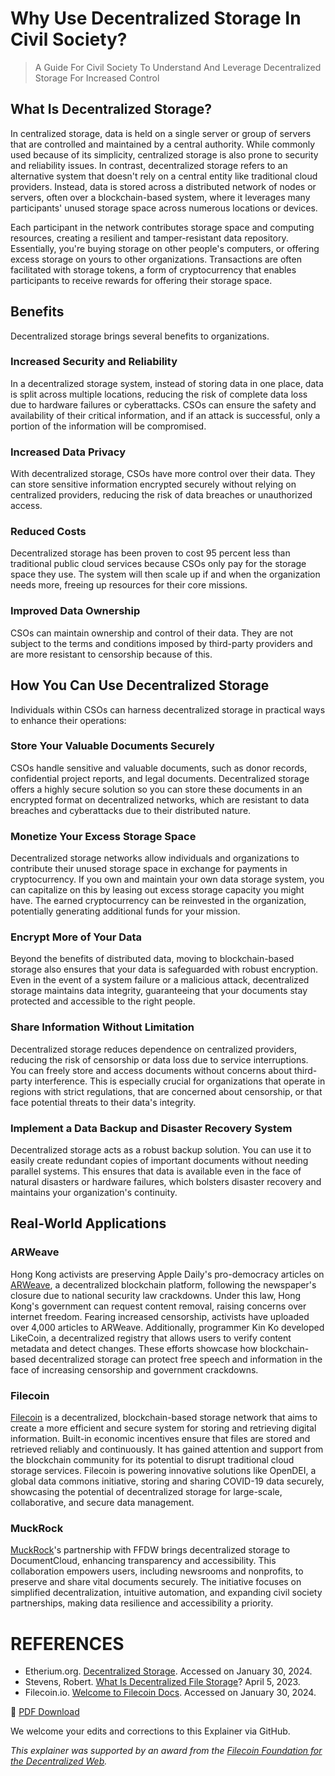 # Why Use Decentralized Storage In Civil Society?
>A Guide For Civil Society To Understand And Leverage Decentralized Storage For Increased Control

## What Is Decentralized Storage?
In centralized storage, data is held on a single server or group of servers that are controlled and maintained by a central authority. While commonly used because of its simplicity, centralized storage is also prone to security and reliability issues. In contrast, decentralized storage refers to an alternative system that doesn't rely on a central entity like traditional cloud providers. Instead, data is stored across a distributed network of nodes or servers, often over a blockchain-based system, where it leverages many participants' unused storage space across numerous locations or devices. 

Each participant in the network contributes storage space and computing resources, creating a resilient and tamper-resistant data repository. Essentially, you're buying storage on other people's computers, or offering excess storage on yours to other organizations. Transactions are often facilitated with storage tokens, a form of cryptocurrency that enables participants to receive rewards for offering their storage space.

## Benefits
Decentralized storage brings several benefits to organizations.

### Increased Security and Reliability
In a decentralized storage system, instead of storing data in one place, data is split across multiple locations, reducing the risk of complete data loss due to hardware failures or cyberattacks. CSOs can ensure the safety and availability of their critical information, and if an attack is successful, only a portion of the information will be compromised.

### Increased Data Privacy
With decentralized storage, CSOs have more control over their data. They can store sensitive information encrypted securely without relying on centralized providers, reducing the risk of data breaches or unauthorized access.

### Reduced Costs
Decentralized storage has been proven to cost 95 percent less than traditional public cloud services because CSOs only pay for the storage space they use. The system will then scale up if and when the organization needs more, freeing up resources for their core missions. 

### Improved Data Ownership
CSOs can maintain ownership and control of their data. They are not subject to the terms and conditions imposed by third-party providers and are more resistant to censorship because of this.

## How You Can Use Decentralized Storage
Individuals within CSOs can harness decentralized storage in practical ways to enhance their operations:

### Store Your Valuable Documents Securely
CSOs handle sensitive and valuable documents, such as donor records, confidential project reports, and legal documents. Decentralized storage offers a highly secure solution so you can store these documents in an encrypted format on decentralized networks, which are resistant to data breaches and cyberattacks due to their distributed nature. 

### Monetize Your Excess Storage Space
Decentralized storage networks allow individuals and organizations to contribute their unused storage space in exchange for payments in cryptocurrency. If you own and maintain your own data storage system, you can capitalize on this by leasing out excess storage capacity you might have. The earned cryptocurrency can be reinvested in the organization, potentially generating additional funds for your mission.

### Encrypt More of Your Data
Beyond the benefits of distributed data, moving to blockchain-based storage also ensures that your data is safeguarded with robust encryption. Even in the event of a system failure or a malicious attack, decentralized storage maintains data integrity, guaranteeing that your documents stay protected and accessible to the right people.

### Share Information Without Limitation
Decentralized storage reduces dependence on centralized providers, reducing the risk of censorship or data loss due to service interruptions. You can freely store and access documents without concerns about third-party interference. This is especially crucial for organizations that operate in regions with strict regulations, that are concerned about censorship, or that face potential threats to their data's integrity.

### Implement a Data Backup and Disaster Recovery System
Decentralized storage acts as a robust backup solution. You can use it to easily create redundant copies of important documents without needing parallel systems. This ensures that data is available even in the face of natural disasters or hardware failures, which bolsters disaster recovery and maintains your organization's continuity.

## Real-World Applications
### ARWeave 
Hong Kong activists are preserving Apple Daily's pro-democracy articles on [ARWeave](https://www.reuters.com/world/asia-pacific/hong-kongs-apple-daily-live-blockchain-free-censors-2021-06-24/), a decentralized blockchain platform, following the newspaper's closure due to national security law crackdowns. Under this law, Hong Kong's government can request content removal, raising concerns over internet freedom. Fearing increased censorship, activists have uploaded over 4,000 articles to ARWeave. Additionally, programmer Kin Ko developed LikeCoin, a decentralized registry that allows users to verify content metadata and detect changes. These efforts showcase how blockchain-based decentralized storage can protect free speech and information in the face of increasing censorship and government crackdowns.

### Filecoin
[Filecoin](https://filecoin.io/) is a decentralized, blockchain-based storage network that aims to create a more efficient and secure system for storing and retrieving digital information. Built-in economic incentives ensure that files are stored and retrieved reliably and continuously. It has gained attention and support from the blockchain community for its potential to disrupt traditional cloud storage services. Filecoin is powering innovative solutions like OpenDEI, a global data commons initiative, storing and sharing COVID-19 data securely, showcasing the potential of decentralized storage for large-scale, collaborative, and secure data management.

### MuckRock
[MuckRock](https://www.muckrock.com/)'s partnership with FFDW brings decentralized storage to DocumentCloud, enhancing transparency and accessibility. This collaboration empowers users, including newsrooms and nonprofits, to preserve and share vital documents securely. The initiative focuses on simplified decentralization, intuitive automation, and expanding civil society partnerships, making data resilience and accessibility a priority.

# REFERENCES

* Etherium.org. [Decentralized Storage](https://ethereum.org/en/developers/docs/storage/). Accessed on January 30, 2024.
* Stevens, Robert. [What Is Decentralized File Storage](https://www.coindesk.com/learn/what-is-decentralized-file-storage/)? April 5, 2023.
* Filecoin.io. [Welcome to Filecoin Docs](https://docs.filecoin.io/). Accessed on January 30, 2024.

🔽 [PDF Download](https://acceleratingmakers.publicgoodapphouse.org/downloads)

We welcome your edits and corrections to this Explainer via GitHub.

_This explainer was supported by an award from the [Filecoin Foundation for the Decentralized Web](https://ffdweb.org/)._
